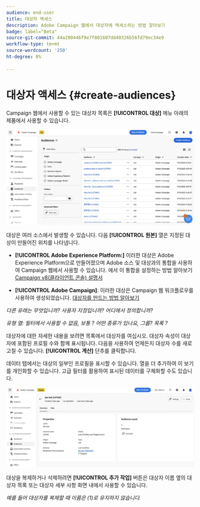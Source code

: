 ```yaml
---
audience: end-user
title: 대상자 액세스
description: Adobe Campaign 웹에서 대상자에 액세스하는 방법 알아보기
badge: label="Beta"
source-git-commit: 44a280446f9e7f801607dd40326b56fd79ec34e9
workflow-type: tm+mt
source-wordcount: '250'
ht-degree: 0%

---
```



# 대상자 액세스 {#create-audiences}

Campaign 웹에서 사용할 수 있는 대상자 목록은 **[!UICONTROL 대상]** 메뉴 아래의 제품에서 사용할 수 있습니다.

![](assets/audiences-list.png)

대상은 여러 소스에서 발생할 수 있습니다. 다음 **[!UICONTROL 원본]** 열은 지정된 대상이 만들어진 위치를 나타냅니다.

* **[!UICONTROL Adobe Experience Platform:]** 이러한 대상은 Adobe Experience Platform으로 만들어졌으며 Adobe 소스 및 대상과의 통합을 사용하여 Campaign 웹에서 사용할 수 있습니다. 에서 이 통합을 설정하는 방법 알아보기 [Campaign v8(클라이언트 콘솔) 설명서](https://experienceleague.adobe.com/docs/campaign/campaign-v8/connect/ac-aep/ac-aep.html)

* **[!UICONTROL Adobe Campaign]**: 이러한 대상은 Campaign 웹 워크플로우를 사용하여 생성되었습니다. [대상자를 만드는 방법 알아보기](create-audiences.md)

*다른 유래는 무엇입니까? 사용자 지정입니까? 어디에서 정의합니까?*

*유형 열: 필터에서 사용할 수 없음, 보통 ? 어떤 종류가 있나요, 그룹? 목록 ?*

대상자에 대한 자세한 내용을 보려면 목록에서 대상자를 여십시오. 대상자 속성이 대상자에 포함된 프로필 수와 함께 표시됩니다. 다음을 사용하여 언제든지 대상자 수를 새로 고칠 수 있습니다. **[!UICONTROL 계산]** 단추를 클릭합니다.

데이터 탭에서는 대상의 일부인 프로필을 표시할 수 있습니다. 열을 더 추가하여 이 보기를 개인화할 수 있습니다. 고급 필터를 활용하여 표시된 데이터를 구체화할 수도 있습니다.

![](assets/audiences-details.png)

대상을 복제하거나 삭제하려면 **[!UICONTROL 추가 작업]** 버튼은 대상자 이름 옆의 대상자 목록 또는 대상자 세부 사항 화면 내에서 사용할 수 있습니다.

*예를 들어 대상자를 복제할 때 이름은 (1)로 유지하지 않습니다.*
